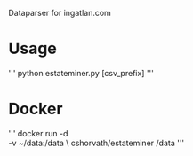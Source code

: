 Dataparser for ingatlan.com

# Usage
'''
python estateminer.py <url> <output dir> [csv_prefix]
'''
# Docker
'''
docker run -d \
-v ~/data:/data \ 
cshorvath/estateminer <url> /data
'''

